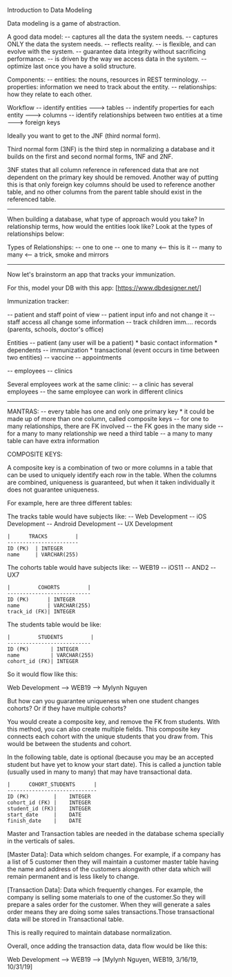 Introduction to Data Modeling 

Data modeling is a game of abstraction.

A good data model:
 -- captures all the data the system needs.
 -- captures ONLY the data the system needs.
 -- reflects reality.
 -- is flexible, and can evolve with the system.
 -- guarantee data integrity without sacrificing performance.
 -- is driven by the way we access data in the system.
 -- optimize last once you have a solid structure.

Components:
 -- entities: the nouns, resources in REST terminology.
 -- properties: information we need to track about the entity.
 -- relationships: how they relate to each other.

Workflow
 -- identify entities 
    ---> tables
 -- indentify properties for each entity 
    ---> columns
 -- identify relationships between two entities at a time 
    ---> foreign keys

Ideally you want to get to the JNF (third normal form).

Third normal form (3NF) is the third step in normalizing a database and it builds on the first and second normal forms, 1NF and 2NF.

3NF states that all column reference in referenced data that are not dependent on the primary key should be removed. Another way of putting this is that only foreign key columns should be used to reference another table, and no other columns from the parent table should exist in the referenced table.

----------------------------------------------------------------------

When building a database, what type of approach would you take?
In relationship terms, how would the entities look like? 
Look at the types of relationships below:

Types of Relationships:
 -- one to one
 -- one to many <-- this is it
 -- many to many <-- a trick, smoke and mirrors

-----------------------------------------------------------------------

Now let's brainstorm an app that tracks your immunization.

For this, model your DB with this app:
[https://www.dbdesigner.net/]

Immunization tracker:

 -- patient and staff point of view
 -- patient input info and not change it
 -- staff access all change some information
 -- track children imm.... records (parents, schools, doctor's office)

Entities
 -- patient (any user will be a patient)
    * basic contact information
    * dependents
 -- immunization 
    * transactional (event occurs in time between two entities)
 -- vaccine
 -- appointments

 -- employees
 -- clinics

 Several employees work at the same clinic:
    -- a clinic has several employees
    -- the same employee can work in different clinics

-----------------------------------------------------------------------

MANTRAS:
 -- every table has one and only one primary key
    * it could be made up of more than one column, called composite keys
 -- for one to many relationships, there are FK involved
 -- the FK goes in the many side
 -- for a many to many relationship we need a third table
 -- a many to many table can have extra information

COMPOSITE KEYS:

A composite key is a combination of two or more columns in a table that can be used to uniquely identify each row in the table. When the columns are combined, uniqueness is guaranteed, but when it taken individually it does not guarantee uniqueness.

For example, here are three different tables:

The tracks table would have subjects like:
 -- Web Development
 -- iOS Development
 -- Android Development
 -- UX Development

    |      TRACKS         | 
    -----------------------
    ID (PK)  | INTEGER
    name     | VARCHAR(255)

The cohorts table would have subjects like:
 -- WEB19
 -- iOS11
 -- AND2
 -- UX7

    |         COHORTS         | 
    ---------------------------
    ID (PK)      | INTEGER
    name         | VARCHAR(255)
    track_id (FK)| INTEGER 

The students table would be like:

    |         STUDENTS         | 
    ---------------------------
    ID (PK)       | INTEGER
    name          | VARCHAR(255)
    cohort_id (FK)| INTEGER 

So it would flow like this:

Web Development --> WEB19 --> Mylynh Nguyen

But how can you guarantee uniqueness when one student changes cohorts? 
Or if they have multiple cohorts?

You would create a composite key, and remove the FK from students. With this method, you can also create multiple fields. This composite key connects each cohort with the unique students that you draw from. This would be between the students and cohort.


In the following table, date is optional (because you may be an accepted student but have yet to know your start date). This is called a junction table (usually used in many to many) that may have transactional data.
    
    |      COHORT_STUDENTS      | 
    -----------------------------
    ID (PK)        |    INTEGER
    cohort_id (FK) |    INTEGER
    student_id (FK)|    INTEGER
    start_date     |    DATE 
    finish_date    |    DATE 

Master and Transaction tables are needed in the database schema specially in the verticals of sales.

[Master Data]: Data which seldom changes. For example, if a company has a list of 5 customer then they will maintain a customer master table having the name and address of the customers alongwith other data which will remain permanent and is less likely to change.

[Transaction Data]: Data which frequently changes. For example, the company is selling some materials to one of the customer.So they will prepare a sales order for the customer. When they will generate a sales order means they are doing some sales transactions.Those transactional data will be stored in Transactional table.

This is really required to maintain database normalization.

Overall, once adding the transaction data, data flow would be like this:


Web Development --> WEB19 --> [Mylynh Nguyen, WEB19, 3/16/19, 10/31/19]